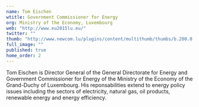 ```yaml
---
name: Tom Eischen
wtitle: Government Commissioner for Energy
org: Ministry of the Economy, Luxembourg
web: "http://www.eu2015lu.eu/"
twitter: ""
thumb: "http://www.newcom.lu/plugins/content/multithumb/thumbs/b.200.0.16777215.0.stories.newcom.articles.echo.2012-02.2.01.jpg"
full_image: ""
published: true
home_order: 2
---
```


Tom Eischen is Director General of the General Directorate for Energy and Government Commissioner for Energy of the Ministry of the Economy of the Grand-Duchy of Luxembourg. His reponsabilities extend to energy policy issues including the sectors of electricity, natural gas, oil products, renewable energy and energy efficiency.
